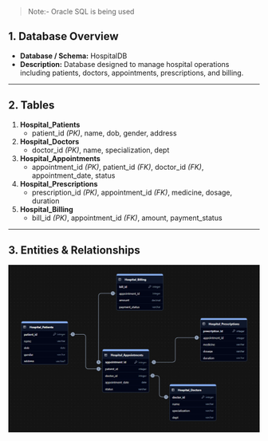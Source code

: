 > Note:- Oracle SQL is being used

## 1. Database Overview

- **Database / Schema:** HospitalDB
- **Description:** Database designed to manage hospital operations including patients, doctors, appointments, prescriptions, and billing.

---

## 2. Tables

1. **Hospital_Patients**
   - patient_id _(PK)_, name, dob, gender, address
2. **Hospital_Doctors**
   - doctor_id _(PK)_, name, specialization, dept
3. **Hospital_Appointments**
   - appointment_id _(PK)_, patient_id _(FK)_, doctor_id _(FK)_, appointment_date, status
4. **Hospital_Prescriptions**
   - prescription_id _(PK)_, appointment_id _(FK)_, medicine, dosage, duration
5. **Hospital_Billing**
   - bill_id _(PK)_, appointment_id _(FK)_, amount, payment_status

---

## 3. Entities & Relationships

![image.png](./hospital.png)
